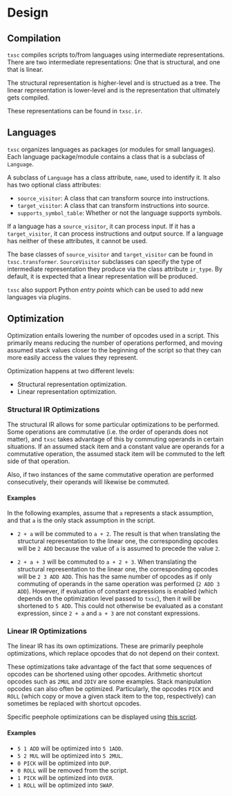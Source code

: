 # Design

## Compilation

`txsc` compiles scripts to/from languages using intermediate representations.
There are two intermediate representations: One that is structural, and one that is linear.

The structural representation is higher-level and is structued as a tree.
The linear representation is lower-level and is the representation that ultimately
gets compiled.

These representations can be found in `txsc.ir`.

## Languages

`txsc` organizes languages as packages (or modules for small languages). Each
language package/module contains a class that is a subclass of `Language`.

A subclass of `Language` has a class attribute, `name`, used to identify it.
It also has two optional class attributes:

- `source_visitor`: A class that can transform source into instructions.
- `target_visitor`: A class that can transform instructions into source.
- `supports_symbol_table`: Whether or not the language supports symbols.

If a language has a `source_visitor`, it can process input. If it has a `target_visitor`,
it can process instructions and output source. If a language has neither of these attributes,
it cannot be used.

The base classes of `source_visitor` and `target_visitor` can be found in `txsc.transformer`.
`SourceVisitor` subclasses can specify the type of intermediate representation they produce
via the class attribute `ir_type`. By default, it is expected that a linear representation
will be produced.

`txsc` also support Python *entry points* which can be used to add new languages via plugins.


## Optimization

Optimization entails lowering the number of opcodes used in a script.
This primarily means reducing the number of operations performed, and moving assumed stack values
closer to the beginning of the script so that they can more easily access the values they represent.

Optimization happens at two different levels:

- Structural representation optimization.
- Linear representation optimization.

### Structural IR Optimizations

The structural IR allows for some particular optimizations to be performed. Some operations are
commutative (i.e. the order of operands does not matter), and `txsc` takes advantage of this by
commuting operands in certain situations. If an assumed stack item and a constant value are operands
for a commutative operation, the assumed stack item will be commuted to the left side of that operation.

Also, if two instances of the same commutative operation are performed consecutively, their
operands will likewise be commuted.

#### Examples

In the following examples, assume that `a` represents a stack assumption, and that `a` is the
only stack assumption in the script.

- `2 + a` will be commuted to `a + 2`. The result is that when translating the structural
representation to the linear one, the corresponding opcodes will be `2 ADD` because the value
of `a` is assumed to precede the value `2`.

- `2 + a + 3` will be commuted to `a + 2 + 3`. When translating the structural representation
to the linear one, the corresponding opcodes will be `2 3 ADD ADD`. This has the same number of opcodes
as if only commuting of operands in the same operation was performed (`2 ADD 3 ADD`). However,
if evaluation of constant expressions is enabled (which depends on the optimization level passed to `txsc`),
then it will be shortened to `5 ADD`. This could not otherwise be evaluated as a constant expression,
since `2 + a` and `a + 3` are not constant expressions.

### Linear IR Optimizations

The linear IR has its own optimizations. These are primarily peephole optimizations, which replace
opcodes that do not depend on their context.

These optimizations take advantage of the fact that some sequences of opcodes can be shortened using
other opcodes. Arithmetic shortcut opcodes such as `2MUL` and `2DIV` are some examples.
Stack manipulation opcodes can also often be optimized. Particularly, the opcodes `PICK` and `ROLL`
(which copy or move a given stack item to the top, respectively) can sometimes be replaced with shortcut opcodes.

Specific peephole optimizations can be displayed using [this script](../tools/show-peephole-optimizers.py).

#### Examples

- `5 1 ADD` will be optimized into `5 1ADD`.
- `5 2 MUL` will be optimized into `5 2MUL`.
- `0 PICK` will be optimized into `DUP`.
- `0 ROLL` will be removed from the script.
- `1 PICK` will be optimized into `OVER`.
- `1 ROLL` will be optimized into `SWAP`.
